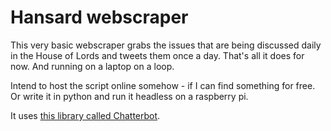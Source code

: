 # Hansard webscraper

This very basic webscraper grabs the issues that are being discussed daily in the House of Lords and tweets them once a day. That's all it does for now. And running on a laptop on a loop.

Intend to host the script online somehow - if I can find something for free. Or write it in python and run it headless on a raspberry pi.

It uses [this library called Chatterbot](https://github.com/muffinista/chatterbot).
